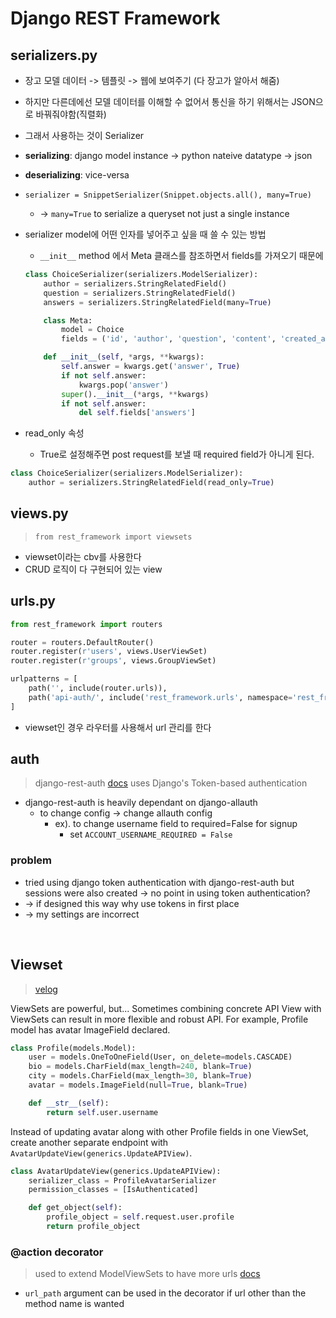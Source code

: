 # Django REST Framework

## serializers.py
- 장고 모델 데이터 -> 템플릿 -> 웹에 보여주기 (다 장고가 알아서 해줌)
- 하지만 다른데에선 모델 데이터를 이해할 수 없어서 통신을 하기 위해서는 JSON으로 바꿔줘야함(직렬화)
- 그래서 사용하는 것이 Serializer
- **serializing**: django model instance -> python nateive datatype -> json
- **deserializing**: vice-versa

- `serializer = SnippetSerializer(Snippet.objects.all(), many=True)`
    - -> `many=True` to serialize a queryset not just a single instance
- serializer model에 어떤 인자를 넣어주고 싶을 때 쓸 수 있는 방법
    - `__init__` method 에서 Meta 클래스를 참조하면서 fields를 가져오기 때문에 
    ```python
    class ChoiceSerializer(serializers.ModelSerializer):
        author = serializers.StringRelatedField()
        question = serializers.StringRelatedField()
        answers = serializers.StringRelatedField(many=True)

        class Meta:
            model = Choice
            fields = ('id', 'author', 'question', 'content', 'created_at', 'answers')

        def __init__(self, *args, **kwargs):
            self.answer = kwargs.get('answer', True)
            if not self.answer:
                kwargs.pop('answer')
            super().__init__(*args, **kwargs)
            if not self.answer:
                del self.fields['answers']
    ```
- read_only 속성
    - True로 설정해주면 post request를 보낼 때 required field가 아니게 된다.
```python
class ChoiceSerializer(serializers.ModelSerializer):
    author = serializers.StringRelatedField(read_only=True)
```

## views.py
> `from rest_framework import viewsets`
- viewset이라는 cbv를 사용한다
- CRUD 로직이 다 구현되어 있는 view

## urls.py
```python
from rest_framework import routers

router = routers.DefaultRouter()
router.register(r'users', views.UserViewSet)
router.register(r'groups', views.GroupViewSet)

urlpatterns = [
    path('', include(router.urls)),
    path('api-auth/', include('rest_framework.urls', namespace='rest_framework'))
]
```

- viewset인 경우 라우터를 사용해서 url 관리를 한다

## auth
> django-rest-auth [docs](https://django-rest-auth.readthedocs.io/en/latest/index.html)
uses Django's Token-based authentication
- django-rest-auth is heavily dependant on django-allauth
    - to change config -> change allauth config
        - ex). to change username field to required=False for signup
            - set `ACCOUNT_USERNAME_REQUIRED = False`

### problem
- tried using django token authentication with django-rest-auth but sessions were also created -> no point in using token authentication?
- -> if designed this way why use tokens in first place
- -> my settings are incorrect

<br>

## Viewset
>[velog](https://velog.io/@sjp5554/Django-Rest-Framework-33)

ViewSets are powerful, but...
Sometimes combining concrete API View with ViewSets can result in more flexible and robust API. For example, Profile model has avatar ImageField declared.

```python
class Profile(models.Model):
    user = models.OneToOneField(User, on_delete=models.CASCADE)
    bio = models.CharField(max_length=240, blank=True)
    city = models.CharField(max_length=30, blank=True)
    avatar = models.ImageField(null=True, blank=True)

    def __str__(self):
        return self.user.username
```

Instead of updating avatar along with other Profile fields in one ViewSet, create another separate endpoint with `AvatarUpdateView(generics.UpdateAPIView)`.

```python
class AvatarUpdateView(generics.UpdateAPIView):
    serializer_class = ProfileAvatarSerializer
    permission_classes = [IsAuthenticated]

    def get_object(self):
        profile_object = self.request.user.profile
        return profile_object
```

### @action decorator
> used to extend ModelViewSets to have more urls [docs](https://www.django-rest-framework.org/tutorial/6-viewsets-and-routers/)
- `url_path` argument can be used in the decorator if url other than the method name is wanted
